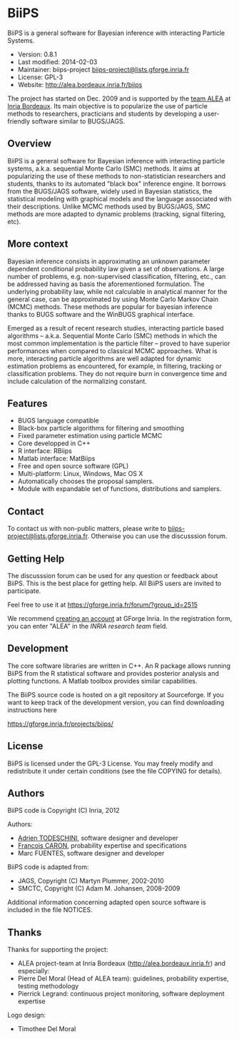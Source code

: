 BiiPS
=============================================================================
BiiPS is a general software for Bayesian inference with interacting Particle Systems.

- Version:       0.8.1
- Last modified: 2014-02-03
- Maintainer:    biips-project <biips-project@lists.gforge.inria.fr>
- License:       GPL-3
- Website:       http://alea.bordeaux.inria.fr/biips

The project has started on Dec. 2009 and is supported by the [team ALEA](http://alea.bordeaux.inria.fr/) at [Inria Bordeaux](http://www.inria.fr/centre/bordeaux).
Its main objective is to popularize the use of particle methods to researchers, practicians and students by developing a user-friendly software similar to BUGS/JAGS.

Overview
-----------------------------------------------------------------------------
 BiiPS is a general software for Bayesian inference with interacting particle systems, a.k.a. sequential Monte Carlo (SMC) methods.
 It aims at popularizing the use of these methods to non-statistician researchers and students, thanks to its automated "black box" inference engine.
 It borrows from the BUGS/JAGS software, widely used in Bayesian statistics, the statistical modeling with graphical models and the language associated with their descriptions.
 Unlike MCMC methods used by BUGS/JAGS, SMC methods are more adapted to dynamic problems (tracking, signal filtering, etc).

More context
-----------------------------------------------------------------------------
Bayesian inference consists in approximating an unknown parameter dependent conditional probability law given a set of observations. A large number of problems, e.g. non-supervised classification, filtering, etc., can be addressed having as basis the aforementioned formulation. The underlying probability law, while not calculable in analytical manner for the general case, can be approximated by using Monte Carlo Markov Chain (MCMC) methods. These methods are popular for bayesian inference thanks to BUGS software and the WinBUGS graphical interface.

Emerged as a result of recent research studies, interacting particle based algorithms – a.k.a. Sequential Monte Carlo (SMC) methods in which the most common implementation is the particle filter – proved to have superior performances when compared to classical MCMC approaches. What is more, interacting particle algorithms are well adapted for dynamic estimation problems as encountered, for example, in filtering, tracking or classification problems. They do not require burn in convergence time and include calculation of the normalizing constant.

Features
-----------------------------------------------------------------------------
- BUGS language compatible
- Black-box particle algorithms for filtering and smoothing
- Fixed parameter estimation using particle MCMC
- Core developped in C++
- R interface: RBiips
- Matlab interface: MatBiips
- Free and open source software (GPL)
- Multi-platform: Linux, Windows, Mac OS X
- Automatically chooses the proposal samplers.
- Module with expandable set of functions, distributions and samplers.

Contact
-----------------------------------------------------------------------------
To contact us with non-public matters, please write to <biips-project@lists.gforge.inria.fr>.
Otherwise you can use the discusssion forum.

Getting Help
----------------------------------------------------------------------------- 
The discusssion forum can be used for any question or feedback about BiiPS.
This is the best place for getting help. All BiiPS users are invited to participate.

Feel free to use it at https://gforge.inria.fr/forum/?group_id=2515

We recommend [creating an account](https://gforge.inria.fr/account/register.php) at GForge Inria.
In the registration form, you can enter "ALEA" in the *INRIA research team* field.

Development
----------------------------------------------------------------------------- 
The core software libraries are written in C++.
An R package allows running BiiPS from the R statistical software and provides posterior analysis and plotting functions.
A Matlab toolbox provides similar capabilities.

The BiiPS source code is hosted on a git repository at Sourceforge. If you want to keep track of the development version, you can find downloading instructions here

  https://gforge.inria.fr/projects/biips/

License
----------------------------------------------------------------------------- 
BiiPS is licensed under the GPL-3 License. You may freely modify and redistribute it under certain conditions (see the file COPYING for details).

Authors
-----------------------------------------------------------------------------
BiiPS code is Copyright (C) Inria, 2012 

Authors:
- [Adrien TODESCHINI](http://fr.linkedin.com/in/adrientodeschini/en), software designer and developer
- [Francois CARON](http://www.math.u-bordeaux1.fr/~fcaron/), probability expertise and specifications
- Marc FUENTES, software designer and developer

BiiPS code is adapted from:
- JAGS, Copyright (C) Martyn Plummer, 2002-2010
- SMCTC, Copyright (C) Adam M. Johansen, 2008-2009
  
Additional information concerning adapted open source software
is included in the file NOTICES.

Thanks
-----------------------------------------------------------------------------
Thanks for supporting the project:
- ALEA project-team at Inria Bordeaux (http://alea.bordeaux.inria.fr)
and especially:
- Pierre Del Moral (Head of ALEA team): guidelines, probability expertise, testing methodology
- Pierrick Legrand: continuous project monitoring, software deployment expertise

Logo design:
- Timothee Del Moral
